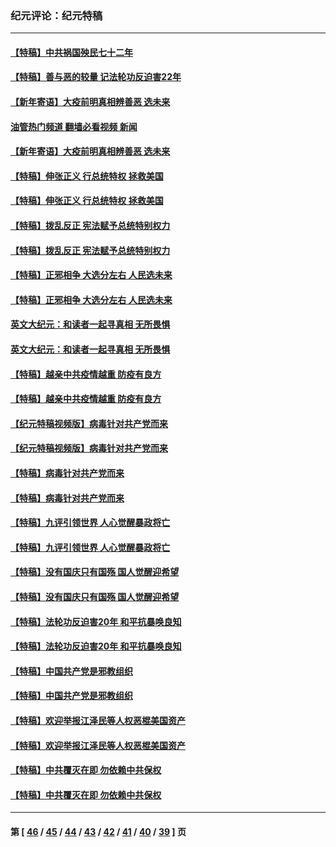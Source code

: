 ### 纪元评论：纪元特稿
---
#### [【特稿】中共祸国殃民七十二年](../../pages/nsc424/n13272607.md?12070330) 
#### [【特稿】善与恶的较量 记法轮功反迫害22年](../../pages/nsc424/n13086597.md?12070330) 
#### [【新年寄语】大疫前明真相辨善恶 选未来](../../pages/nsc424/n12660855.md?12070330) 
#### [油管热门频道 翻墙必看视频 新闻](ok?12070330)
#### [【新年寄语】大疫前明真相辨善恶 选未来](../../pages/nsc424/n12660855.md?12070330) 
#### [【特稿】伸张正义 行总统特权 拯救美国](../../pages/nsc424/n12616806.md?12070330) 
#### [【特稿】伸张正义 行总统特权 拯救美国](../../pages/nsc424/n12616806.md?12070330) 
#### [【特稿】拨乱反正 宪法赋予总统特别权力](../../pages/nsc424/n12598306.md?12070330) 
#### [【特稿】拨乱反正 宪法赋予总统特别权力](../../pages/nsc424/n12598306.md?12070330) 
#### [【特稿】正邪相争 大选分左右 人民选未来](../../pages/nsc424/n12545208.md?12070330) 
#### [【特稿】正邪相争 大选分左右 人民选未来](../../pages/nsc424/n12545208.md?12070330) 
#### [英文大纪元：和读者一起寻真相 无所畏惧](../../pages/nsc424/n12542027.md?12070330) 
#### [英文大纪元：和读者一起寻真相 无所畏惧](../../pages/nsc424/n12542027.md?12070330) 
#### [【特稿】越亲中共疫情越重 防疫有良方](../../pages/nsc424/n12042989.md?12070330) 
#### [【特稿】越亲中共疫情越重 防疫有良方](../../pages/nsc424/n12042989.md?12070330) 
#### [【纪元特稿视频版】病毒针对共产党而来](../../pages/nsc424/n11977328.md?12070330) 
#### [【纪元特稿视频版】病毒针对共产党而来](../../pages/nsc424/n11977328.md?12070330) 
#### [【特稿】病毒针对共产党而来](../../pages/nsc424/n11928818.md?12070330) 
#### [【特稿】病毒针对共产党而来](../../pages/nsc424/n11928818.md?12070330) 
#### [【特稿】九评引领世界 人心觉醒暴政将亡](../../pages/nsc424/n11660496.md?12070330) 
#### [【特稿】九评引领世界 人心觉醒暴政将亡](../../pages/nsc424/n11660496.md?12070330) 
#### [【特稿】没有国庆只有国殇 国人觉醒迎希望](../../pages/nsc424/n11549354.md?12070330) 
#### [【特稿】没有国庆只有国殇 国人觉醒迎希望](../../pages/nsc424/n11549354.md?12070330) 
#### [【特稿】法轮功反迫害20年 和平抗暴唤良知](../../pages/nsc424/n11389135.md?12070330) 
#### [【特稿】法轮功反迫害20年 和平抗暴唤良知](../../pages/nsc424/n11389135.md?12070330) 
#### [【特稿】中国共产党是邪教组织](../../pages/nsc424/n11355551.md?12070330) 
#### [【特稿】中国共产党是邪教组织](../../pages/nsc424/n11355551.md?12070330) 
#### [【特稿】欢迎举报江泽民等人权恶棍美国资产](../../pages/nsc424/n11303040.md?12070330) 
#### [【特稿】欢迎举报江泽民等人权恶棍美国资产](../../pages/nsc424/n11303040.md?12070330) 
#### [【特稿】中共覆灭在即 勿依赖中共保权](../../pages/nsc424/n11278510.md?12070330) 
#### [【特稿】中共覆灭在即 勿依赖中共保权](../../pages/nsc424/n11278510.md?12070330) 

---
#### 第 [ [46](./46.md?12070330) / [45](./45.md?12070330) / [44](./44.md?12070330) / [43](./43.md?12070330) / [42](./42.md?12070330) / [41](./41.md?12070330) / [40](./40.md?12070330) / [39](./39.md?12070330) ] 页
